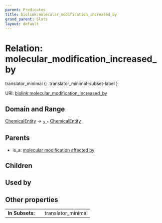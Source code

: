 ```yaml
---
parent: Predicates
title: biolink:molecular_modification_increased_by
grand_parent: Slots
layout: default
---
```


# Relation: molecular_modification_increased_by

translator_minimal
{: .translator_minimal-subset-label }




URI: [biolink:molecular_modification_increased_by](https://w3id.org/biolink/vocab/molecular_modification_increased_by)

## Domain and Range

[ChemicalEntity](ChemicalEntity.md) ->  <sub>0..\*</sub> [ChemicalEntity](ChemicalEntity.md)

## Parents

 *  is_a: [molecular modification affected by](molecular_modification_affected_by.md)

## Children


## Used by


## Other properties

|  |  |  |
| --- | --- | --- |
| **In Subsets:** | | translator_minimal |


